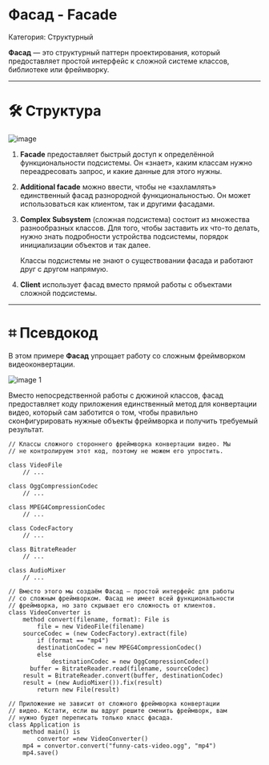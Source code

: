 # Фасад - Facade

Категория: Структурный

**Фасад** — это структурный паттерн проектирования, который предоставляет простой интерфейс к сложной системе классов, библиотеке или фреймворку.

---

# 🛠️ Структура

![image](https://github.com/user-attachments/assets/5719f57c-340c-47a0-9b2e-707c183aa3b7)


1. **Facade** предоставляет быстрый доступ к определённой функциональности подсистемы. Он «знает», каким классам нужно переадресовать запрос, и какие данные для этого нужны.
2. **Additional facade** можно ввести, чтобы не «захламлять» единственный фасад разнородной функциональностью. Он может использоваться как клиентом, так и другими фасадами.
3. **Complex Subsystem** (сложная подсистема) состоит из множества разнообразных классов. Для того, чтобы заставить их что-то делать, нужно знать подробности устройства подсистемы, порядок инициализации объектов и так далее.
    
    Классы подсистемы не знают о существовании фасада и работают друг с другом напрямую.
    
4. **Client** использует фасад вместо прямой работы с объектами сложной подсистемы.

---

# ⌗ Псевдокод

В этом примере **Фасад** упрощает работу со сложным фреймворком видеоконвертации.

![image 1](https://github.com/user-attachments/assets/53a6e54b-6bfd-427b-9499-c76055f3b0e1)


Вместо непосредственной работы с дюжиной классов, фасад предоставляет коду приложения единственный метод для конвертации видео, который сам заботится о том, чтобы правильно сконфигурировать нужные объекты фреймворка и получить требуемый результат.

```
// Классы сложного стороннего фреймворка конвертации видео. Мы
// не контролируем этот код, поэтому не можем его упростить.

class VideoFile
	// ...

class OggCompressionCodec
	// ...

class MPEG4CompressionCodec
	// ...

class CodecFactory
	// ...

class BitrateReader
	// ...

class AudioMixer
	// ...

// Вместо этого мы создаём Фасад — простой интерфейс для работы
// со сложным фреймворком. Фасад не имеет всей функциональности
// фреймворка, но зато скрывает его сложность от клиентов.
class VideoConverter is
	method convert(filename, format): File is
		file = new VideoFile(filename)
    sourceCodec = (new CodecFactory).extract(file)
		if (format == "mp4")
	    destinationCodec = new MPEG4CompressionCodec()
		else
			destinationCodec = new OggCompressionCodec()
	  buffer = BitrateReader.read(filename, sourceCodec)
    result = BitrateReader.convert(buffer, destinationCodec)
    result = (new AudioMixer()).fix(result)
		return new File(result)

// Приложение не зависит от сложного фреймворка конвертации
// видео. Кстати, если вы вдруг решите сменить фреймворк, вам
// нужно будет переписать только класс фасада.
class Application is
	method main() is
		convertor =new VideoConverter()
    mp4 = convertor.convert("funny-cats-video.ogg", "mp4")
    mp4.save()
```
